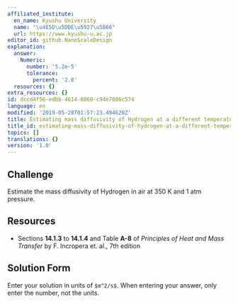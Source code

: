 ```yaml
---
affiliated_institute:
  en_name: Kyushu University
  name: "\u4E5D\u5DDE\u5927\u5B66"
  url: https://www.kyushu-u.ac.jp
editor_id: github.NanoScaleDesign
explanation:
  answer:
    Numeric:
      number: '5.2e-5'
      tolerance:
        percent: '2.0'
  resources: {}
extra_resources: {}
id: dccd4f56-edbb-4614-8060-c94e7086c574
language: en
modified: '2019-05-28T01:57:23.494628Z'
title: Estimating mass diffusivity of Hydrogen at a different temperature
title_id: estimating-mass-diffusivity-of-hydrogen-at-a-different-temperature
topics: []
translations: {}
version: '1.0'
---
```


## Challenge
Estimate the mass diffusivity of Hydrogen in air at 350 K and 1 atm pressure.

## Resources

- Sections **14.1.3** to **14.1.4** and Table **A-8** of *Principles of Heat and Mass Transfer* by F. Incropera et. al., 7th edition

## Solution Form
Enter your solution in units of `$m^2/s$`.
When entering your answer, only enter the number, not the units.
